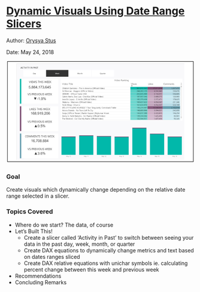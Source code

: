 # [Dynamic Visuals Using Date Range Slicers](https://medium.com/@ostus/dynamic-visuals-using-date-range-slicers-876b0a12c3d0)
Author: [Orysya Stus](https://www.linkedin.com/in/orysyastus/)

Date: May 24, 2018

<img src="BlogImages/DashBoxed.PNG" width="800">


### Goal

Create visuals which dynamically change depending on the relative date range selected in a slicer.

### Topics Covered
* Where do we start? The data, of course
* Let’s Built This!
    * Create a slicer called ‘Activity in Past’ to switch between seeing your data in the past day, week, month, or quarter
    * Create DAX equations to dynamically change metrics and text based on dates ranges sliced
    * Create DAX relative equations with unichar symbols ie. calculating percent change between this week and previous week
* Recommendations
* Concluding Remarks
